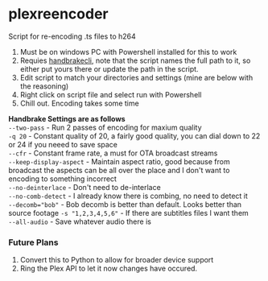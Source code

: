 # plexreencoder
Script for re-encoding .ts files to h264

1. Must be on windows PC with Powershell installed for this to work
2. Requies [handbrakecli](https://handbrake.fr/downloads2.php), note that the script names the full path to it, so either put yours there or update the path in the script.
3. Edit script to match your directories and settings (mine are below with the reasoning)
4. Right click on script file and select run with Powershell
5. Chill out. Encoding takes some time 


**Handbrake Settings are as follows**  
`--two-pass` - Run 2 passes of encoding for maxium quality  
 `-q 20` - Constant quality of 20, a fairly good quality, you can dial down to 22 or 24 if you neeed to save space  
`--cfr` - Constant frame rate, a must for OTA broadcast streams          
`--keep-display-aspect` - Maintain aspect ratio, good because from broadcast the aspects can be all over the place and I don't want to encoding to something incorrect    
`--no-deinterlace` - Don't need to de-interlace   
`--no-comb-detect` - I already know there is combing, no need to detect it   
`--decomb="bob"` - Bob decomb is better than default. Looks better than source footage
`-s "1,2,3,4,5,6"` - If there are subtitles files I want them   
`--all-audio` - Save whatever audio there is  


### Future Plans

1. Convert this to Python to allow for broader device support
2. Ring the Plex API to let it now changes have occured. 
